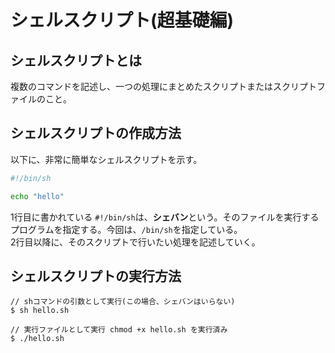 # シェルスクリプト(超基礎編)

## シェルスクリプトとは

複数のコマンドを記述し、一つの処理にまとめたスクリプトまたはスクリプトファイルのこと。

## シェルスクリプトの作成方法

以下に、非常に簡単なシェルスクリプトを示す。

```sh:hello.sh
#!/bin/sh

echo "hello"
```

1行目に書かれている `#!/bin/sh`は、**シェバン**という。そのファイルを実行するプログラムを指定する。今回は、`/bin/sh`を指定している。  
2行目以降に、そのスクリプトで行いたい処理を記述していく。

## シェルスクリプトの実行方法

```
// shコマンドの引数として実行(この場合、シェバンはいらない)
$ sh hello.sh

// 実行ファイルとして実行 chmod +x hello.sh を実行済み
$ ./hello.sh
```
